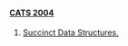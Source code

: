 #### [CATS 2004](https://dblp.org/db/journals/entcs/entcs91.html)
  1. [Succinct Data Structures.](https://doi.org/10.1016/j.entcs.2003.12.002)  
  